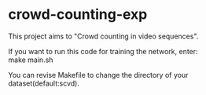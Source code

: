 # crowd-counting-exp  

This project aims to "Crowd counting in video sequences".  
  
If you want to run this code for training the network, enter:  
make main.sh  
  
You can revise Makefile to change the directory of your dataset(default:scvd).  
